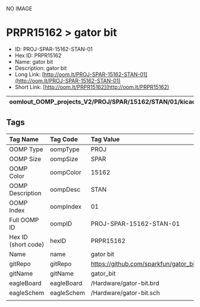 


  
NO IMAGE  
# PRPR15162 > gator bit

- ID: PROJ-SPAR-15162-STAN-01
- Hex ID: PRPR15162
- Name: gator bit
- Description: gator bit
- Long Link: [http://oom.lt/PROJ-SPAR-15162-STAN-01](http://oom.lt/PROJ-SPAR-15162-STAN-01)
- Short Link: [http://oom.lt/PRPR15162](http://oom.lt/PRPR15162)
  

|oomlout_OOMP_projects_V2/PROJ/SPAR/15162/STAN/01/kicadPcb3dFront.png|oomlout_OOMP_projects_V2/PROJ/SPAR/15162/STAN/01/kicadPcb3dBack.png|oomlout_OOMP_projects_V2/PROJ/SPAR/15162/STAN/01/kicadPcb3d.png||
| :---: | :---: | :---: | :---: |

## Tags
  

|Tag Name|Tag Code|Tag Value|
| :--- | :--- | :--- |
|OOMP Type|oompType|PROJ|
|OOMP Size|oompSize|SPAR|
|OOMP Color|oompColor|15162|
|OOMP Description|oompDesc|STAN|
|OOMP Index|oompIndex|01|
|Full OOMP ID|oompID|PROJ-SPAR-15162-STAN-01|
|Hex ID (short code)|hexID|PRPR15162|
|Name|name|gator bit|
|gitRepo|gitRepo|https://github.com/sparkfun/gator_bit|
|gitName|gitName|gator_bit|
|eagleBoard|eagleBoard|/Hardware/gator-bit.brd|
|eagleSchem|eagleSchem|/Hardware/gator-bit.sch|
||||
